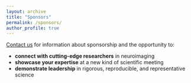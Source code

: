 ```yaml
---
layout: archive
title: "Sponsors"
permalink: /sponsors/
author_profile: true
---
```


<a href="mailto:rewired.conference@gmail.com" target="_top">Contact us</a> for information about sponsorship and the opportunity to:
- <b>connect with cutting-edge researchers</b> in neuroimaging 
- <b>showcase your expertise</b> at a new kind of scientific meeting
- <b>demonstrate leadership</b> in rigorous, reproducible, and representative science


<!-- {% if author.googlescholar %}
  You can also find my articles on <u><a href="{{author.googlescholar}}">my Google Scholar profile</a>.</u>
{% endif %}  -->

<!-- {% include base_path %} -->

<!-- {% for post in site.publications reversed %}
  {% include archive-single.html %}
{% endfor %} -->
